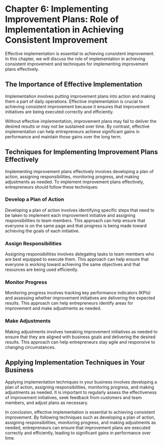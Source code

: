 Chapter 6: Implementing Improvement Plans: Role of Implementation in Achieving Consistent Improvement
=====================================================================================================

Effective implementation is essential to achieving consistent improvement. In this chapter, we will discuss the role of implementation in achieving consistent improvement and techniques for implementing improvement plans effectively.

The Importance of Effective Implementation
------------------------------------------

Implementation involves putting improvement plans into action and making them a part of daily operations. Effective implementation is crucial to achieving consistent improvement because it ensures that improvement initiatives are being executed correctly and efficiently.

Without effective implementation, improvement plans may fail to deliver the desired results or may not be sustained over time. By contrast, effective implementation can help entrepreneurs achieve significant gains in performance and maintain those gains over the long term.

Techniques for Implementing Improvement Plans Effectively
---------------------------------------------------------

Implementing improvement plans effectively involves developing a plan of action, assigning responsibilities, monitoring progress, and making adjustments as needed. To implement improvement plans effectively, entrepreneurs should follow these techniques:

### Develop a Plan of Action

Developing a plan of action involves identifying specific steps that need to be taken to implement each improvement initiative and assigning responsibilities to team members. This approach can help ensure that everyone is on the same page and that progress is being made toward achieving the goals of each initiative.

### Assign Responsibilities

Assigning responsibilities involves delegating tasks to team members who are best equipped to execute them. This approach can help ensure that everyone is working toward achieving the same objectives and that resources are being used efficiently.

### Monitor Progress

Monitoring progress involves tracking key performance indicators (KPIs) and assessing whether improvement initiatives are delivering the expected results. This approach can help entrepreneurs identify areas for improvement and make adjustments as needed.

### Make Adjustments

Making adjustments involves tweaking improvement initiatives as needed to ensure that they are aligned with business goals and delivering the desired results. This approach can help entrepreneurs stay agile and responsive to changing circumstances.

Applying Implementation Techniques in Your Business
---------------------------------------------------

Applying implementation techniques in your business involves developing a plan of action, assigning responsibilities, monitoring progress, and making adjustments as needed. It is important to regularly assess the effectiveness of improvement initiatives, seek feedback from customers and team members, and adjust plans as necessary.

In conclusion, effective implementation is essential to achieving consistent improvement. By following techniques such as developing a plan of action, assigning responsibilities, monitoring progress, and making adjustments as needed, entrepreneurs can ensure that improvement plans are executed correctly and efficiently, leading to significant gains in performance over time.
